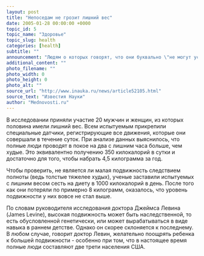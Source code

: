 ```yaml
---
layout: post
title: "Непоседам не грозит лишний вес"
date: 2005-01-28 00:00:00 +0000
topic_id: 5
topic_name: "Здоровье"
topic_slug: health
categories: [health]
subtitle: ""
announcement: "Людям о которых говорят, что они буквально \"не могут усидеть на месте\", не грозит полнота, даже если они едят довольно много. Такой вывод сделали американские ученые из клиники Мэйо (Mayo Clinic) в Рочестере (Rochester), штат Миннесота (Minnesota), исследовав группу худых и полных людей, которые считали себя ленивыми, сообщает Reuters. Ученые установили, что в поддержании стройности главное - подвижность."
additional_content: ""
photo_filename: ""
photo_width: 0
photo_height: 0
photo_alt: ""
source_url: "http://www.inauka.ru/news/article52105.html"
source_text: "Известия Науки"
author: "Mednovosti.ru"
---
```

В исследовании приняли участие 20 мужчин и женщин, из которых половина имели лишний вес. Всем испытуемым прикрепили специальные датчики, регистрирующие все движения, которые они совершали в течение суток. При анализе данных выяснилось, что полные люди проводят в покое на два с лишним часа больше, чем худые. Это эквивалентно получению 350 килокалорий в сутки и достаточно для того, чтобы набрать 4,5 килограмма за год.

Чтобы проверить, не является ли малая подвижность следствием полноты (ведь толстые тяжелее худых), ученые заставили испытуемых с лишним весом сесть на диету в 1000 килокалорий в день. После того как они потеряли по примерно 8 килограмм, оказалось, что уровень подвижности у них вовсе не стал выше.

По словам руководителя исследования доктора Джеймса Левина (James Levine), высокая подвижность может быть наследственной, то есть обусловленной генетически, или может вырабатываться в виде навыка в раннем детстве. Однако он скорее склоняется к последнему. В любом случае, говорит доктор Левин, желательно поощрять ребенка к большей подвижности - особенно при том, что в настоящее время полные люди составляют две трети населения США.

